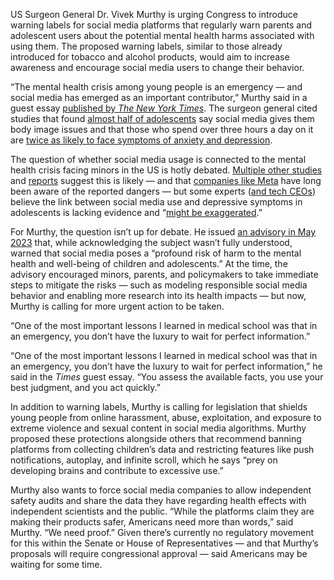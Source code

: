 US Surgeon General Dr. Vivek Murthy is urging Congress to introduce warning labels for social media platforms that regularly warn parents and adolescent users about the potential mental health harms associated with using them. The proposed warning labels, similar to those already introduced for tobacco and alcohol products, would aim to increase awareness and encourage social media users to change their behavior.

“The mental health crisis among young people is an emergency — and social media has emerged as an important contributor,” Murthy said in a guest essay [published by *The New York Times*](https://www.nytimes.com/2024/06/17/opinion/social-media-health-warning.html). The surgeon general cited studies that found [almost half of adolescents](https://digitalwellnesslab.org/wp-content/uploads/Pulse-Survey_Adolescent-Attitudes-Effects-and-Experiences.pdf) say social media gives them body image issues and that those who spend over three hours a day on it are [twice as likely to face symptoms of anxiety and depression](https://jamanetwork.com/journals/jamapsychiatry/fullarticle/2749480).

The question of whether social media usage is connected to the mental health crisis facing minors in the US is hotly debated. [Multiple other studies](/2022/3/29/23000460/social-media-mental-health-window-puberty) and [reports](/2021/11/12/22772157/tiktok-tics-suggestible-distress-teens) suggest this is likely — and that [companies like Meta](/2021/10/28/22749357/facebook-mental-health-research-tobacco) have long been aware of the reported dangers — but some experts ([and tech CEOs](/policy/2024/1/31/24056884/mark-zuckerberg-is-trying-to-reset-the-conversation-on-social-medias-mental-health-effects)) believe the link between social media use and depressive symptoms in adolescents is lacking evidence and “[might be exaggerated](https://www.ncbi.nlm.nih.gov/pmc/articles/PMC7459880).”

For Murthy, the question isn’t up for debate. He issued [an advisory in May 2023](/2023/5/23/23734047/social-media-mental-health-warning-us-surgeon-vivek-murthy) that, while acknowledging the subject wasn’t fully understood, warned that social media poses a “profound risk of harm to the mental health and well-being of children and adolescents.” At the time, the advisory encouraged minors, parents, and policymakers to take immediate steps to mitigate the risks — such as modeling responsible social media behavior and enabling more research into its health impacts — but now, Murthy is calling for more urgent action to be taken.

“One of the most important lessons I learned in medical school was that in an emergency, you don’t have the luxury to wait for perfect information.”

“One of the most important lessons I learned in medical school was that in an emergency, you don’t have the luxury to wait for perfect information,” he said in the *Times* guest essay. “You assess the available facts, you use your best judgment, and you act quickly.” 

In addition to warning labels, Murthy is calling for legislation that shields young people from online harassment, abuse, exploitation, and exposure to extreme violence and sexual content in social media algorithms. Murthy proposed these protections alongside others that recommend banning platforms from collecting children’s data and restricting features like push notifications, autoplay, and infinite scroll, which he says “prey on developing brains and contribute to excessive use.” 

Murthy also wants to force social media companies to allow independent safety audits and share the data they have regarding health effects with independent scientists and the public. “While the platforms claim they are making their products safer, Americans need more than words,” said Murthy. “We need proof.” Given there’s currently no regulatory movement for this within the Senate or House of Representatives — and that Murthy’s proposals will require congressional approval — said Americans may be waiting for some time.
